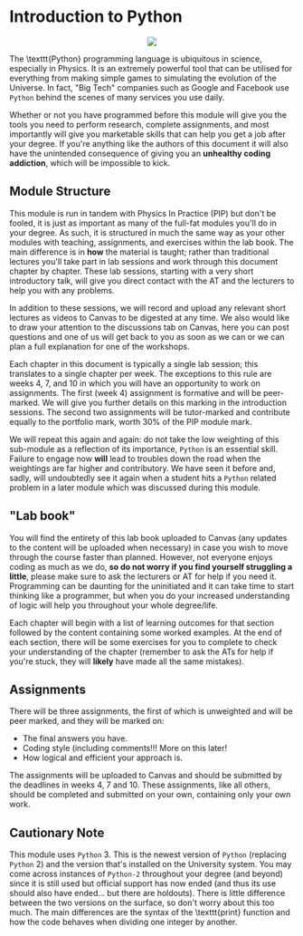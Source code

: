 # Introduction to Python

<p align="center">
  <img src=".images/pythonxkcd.png">
</p>

The \texttt{Python} programming language is ubiquitous in science, especially in Physics. It is an extremely powerful tool that can be utilised for everything from making simple games to simulating the evolution of the Universe. In fact, "Big Tech" companies such as Google and Facebook use `Python` behind the scenes of many services you use daily. 

Whether or not you have programmed before this module will give you the tools you need to perform research, complete assignments, and most importantly will give you marketable skills that can help you get a job after your degree. If you're anything like the authors of this document it will also have the unintended consequence of giving you an **unhealthy coding addiction**, which will be impossible to kick.

## Module Structure

This module is run in tandem with Physics In Practice (PIP) but don't be fooled, it is just as important as many of the full-fat modules you'll do in your degree. As such, it is structured in much the same way as your other modules with teaching, assignments, and exercises within the lab book. The main difference is in **how** the material is taught; rather than traditional lectures you'll take part in lab sessions and work through this document chapter by chapter. These lab sessions, starting with a very short introductory talk, will give you direct contact with the AT and the lecturers to help you with any problems.

In addition to these sessions, we will record and upload any relevant short lectures as videos to Canvas to be digested at any time. We also would like to draw your attention to the discussions tab on Canvas, here you can post questions and one of us will get back to you as soon as we can or we can plan a full explanation for one of the workshops.

Each chapter in this document is typically a single lab session; this translates to a single chapter per week. The exceptions to this rule are weeks 4, 7, and 10 in which you will have an opportunity to work on assignments.
The first (week 4) assignment is formative and will be peer-marked.
We will give you further details on this marking in the introduction sessions.
The second two assignments will be tutor-marked and contribute equally to the
portfolio mark, worth 30% of the PIP module mark.

We will repeat this again and again: do not take the low weighting of this sub-module as a reflection of its importance, `Python` is an essential skill. Failure to engage now **will** lead to troubles down the road when the weightings are far higher and contributory. We have seen it before and, sadly, will undoubtedly see it again when a student hits a `Python` related problem in a later module which was discussed during this module. 

## "Lab book"
You will find the entirety of this lab book uploaded to Canvas (any updates to the content will be uploaded when necessary) in case you wish to move through the course faster than planned. However, not everyone enjoys coding as much as we do, **so do not worry if you find yourself struggling a little**, please make sure to ask the lecturers or AT for help if you need it. Programming can be daunting for the uninitiated and it can take time to start thinking like a programmer, but when you do your increased understanding of logic will help you throughout your whole degree/life.

Each chapter will begin with a list of learning outcomes for that section followed by the content containing some worked examples. At the end of each section, there will be some exercises for you to complete to check your understanding of the chapter (remember to ask the ATs for help if you're stuck, they will **likely** have made all the same mistakes).

## Assignments
There will be three assignments, the first of which is unweighted and will be peer marked, and they will be marked on:


- The final answers you have.
- Coding style (including comments!!! More on this later!
- How logical and efficient your approach is.

The assignments will be uploaded to Canvas and should be submitted by the deadlines in weeks 4, 7 and 10. These assignments, like all others, should be completed and submitted on your own, containing only your own work.

## Cautionary Note

This module uses `Python` 3. This is the newest version of `Python` (replacing `Python` 2) and the version that's installed on the University system. You may come across instances of `Python-2` throughout your degree (and beyond) since it is still used but official support has now ended (and thus its use should also have ended... but there are holdouts). There is little difference between the two versions on the surface, so don't worry about this too much. The main differences are the syntax of the \texttt{print} function and how the code behaves when dividing one integer by another.
